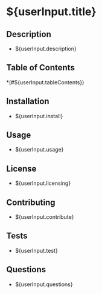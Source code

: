 # ${userInput.title}

## Description
* ${userInput.description}

## Table of Contents
*(#${userInput.tableContents})

## Installation
* ${userInput.install}
 
## Usage
* ${userInput.usage}

## License
* ${userInput.licensing}

## Contributing
* ${userInput.contribute}

## Tests
* ${userInput.test}

## Questions
* ${userInput.questions}